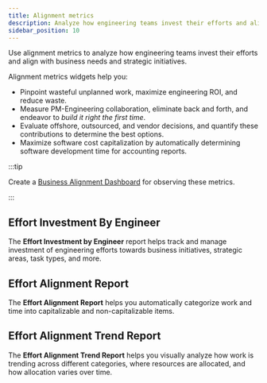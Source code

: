 ```yaml
---
title: Alignment metrics
description: Analyze how engineering teams invest their efforts and align with business needs and strategic initiatives.
sidebar_position: 10
---
```


Use alignment metrics to analyze how engineering teams invest their efforts and align with business needs and strategic initiatives.

Alignment metrics widgets help you:

* Pinpoint wasteful unplanned work, maximize engineering ROI, and reduce waste.
* Measure PM-Engineering collaboration, eliminate back and forth, and endeavor to _build it right the first time_.
* Evaluate offshore, outsourced, and vendor decisions, and quantify these contributions to determine the best options.
* Maximize software cost capitalization by automatically determining software development time for accounting reports.

:::tip

Create a [Business Alignment Dashboard](../sei-dashboards.md#create-a-business-alignment-dashboard) for observing these metrics.

:::

## Effort Investment By Engineer

The **Effort Investment by Engineer** report helps track and manage investment of engineering efforts towards business initiatives, strategic areas, task types, and more.

<!-- image /.gitbook/assets/Screenshot 2023-02-09 at 9.08.12 PM.png - Effort investment by engineer report -->

## Effort Alignment Report

The **Effort Alignment Report** helps you automatically categorize work and time into capitalizable and non-capitalizable items.

<!-- image /.gitbook/assets/Screenshot 2023-02-09 at 9.08.58 PM.png - Business alignment overview report -->

## Effort Alignment Trend Report

The **Effort Alignment Trend Report** helps you visually analyze how work is trending across different categories, where resources are allocated, and how allocation varies over time.

<!-- image /.gitbook/assets/Screenshot 2023-02-09 at 9.07.13 PM.png - Business Alignment Trend report -->